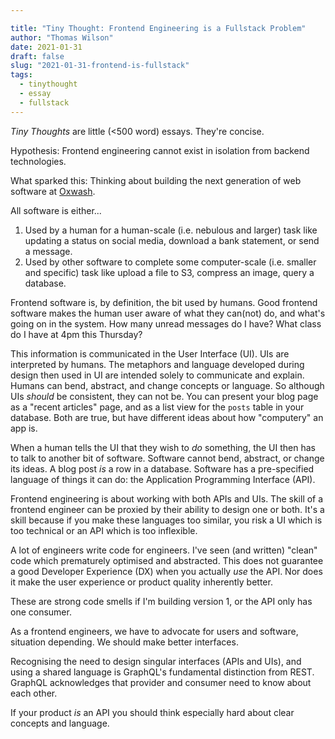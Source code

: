 ```yaml
---

title: "Tiny Thought: Frontend Engineering is a Fullstack Problem"
author: "Thomas Wilson"
date: 2021-01-31
draft: false
slug: "2021-01-31-frontend-is-fullstack"
tags:
  - tinythought
  - essay
  - fullstack
---
```


_Tiny Thoughts_ are little (<500 word) essays. They're concise.

Hypothesis: Frontend engineering cannot exist in isolation from backend technologies.

What sparked this: Thinking about building the next generation of web software at [Oxwash](https://www.oxwash.com).

All software is either...

1. Used by a human for a human-scale (i.e. nebulous and larger) task like updating a status on social media, download a bank statement, or send a message.
2. Used by other software to complete some computer-scale (i.e. smaller and specific) task like upload a file to S3, compress an image, query a database.

Frontend software is, by definition, the bit used by humans. Good frontend software makes the human user aware of what they can(not) do, and what's going on in the system. How many unread messages do I have? What class do I have at 4pm this Thursday?

This information is communicated in the User Interface (UI). UIs are interpreted by humans. The metaphors and language developed during design then used in UI are intended solely to communicate and explain. Humans can bend, abstract, and change concepts or language. So although UIs _should_ be consistent, they can not be. You can present your blog page as a "recent articles" page, and as a list view for the `posts` table in your database. Both are true, but have different ideas about how "computery" an app is.

When a human tells the UI that they wish to _do_ something, the UI then has to talk to another bit of software. Software cannot bend, abstract, or change its ideas. A blog post _is_ a row in a database. Software has a pre-specified language of things it can do: the Application Programming Interface (API).

Frontend engineering is about working with both APIs and UIs. The skill of a frontend engineer can be proxied by their ability to design one or both. It's a skill because if you make these languages too similar, you risk a UI which is too technical or an API which is too inflexible.

A lot of engineers write code for engineers. I've seen (and written) "clean" code which prematurely optimised and abstracted. This does not guarantee a good Developer Experience (DX) when you actually _use_ the API. Nor does it make the user experience or product quality inherently better.

These are strong code smells if I'm building version 1, or the API only has one consumer.

As a frontend engineers, we have to advocate for users and software, situation depending. We should make better interfaces.

Recognising the need to design singular interfaces (APIs and UIs), and using a shared language is GraphQL's fundamental distinction from REST. GraphQL acknowledges that provider and consumer need to know about each other.

If your product _is_ an API you should think especially hard about clear concepts and language.
